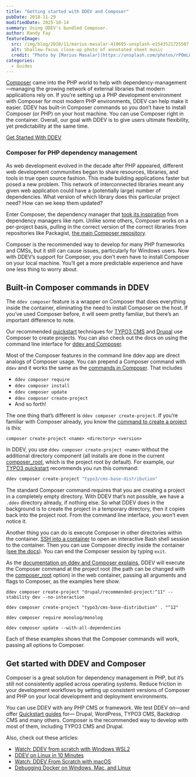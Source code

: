 ```yaml
---
title: "Getting started with DDEV and Composer"
pubDate: 2018-11-29
modifiedDate: 2025-10-14
summary: Using DDEV's bundled Composer.
author: Randy Fay
featureImage:
  src: /img/blog/2018/11/marius-masalar-410695-unsplash-e1543521725507.jpg
  alt: Shallow-focus close-up photo of annotated sheet music
  credit: "Photo by [Marius Masalar](https://unsplash.com/photos/rPOmLGwai2w?utm%5Fsource=unsplash&utm%5Fmedium=referral&utm%5Fcontent=creditCopyText) on [Unsplash](https://unsplash.com/?utm%5Fsource=unsplash&utm%5Fmedium=referral&utm%5Fcontent=creditCopyText)."
categories:
  - Guides
---
```


[Composer](https://getcomposer.org) came into the PHP world to help with dependency-management—managing the growing network of external libraries that modern applications rely on. If you’re setting up a PHP development environment with Composer for most modern PHP environments, DDEV can help make it easier. DDEV has built-in Composer commands so you don’t have to install Composer (or PHP) on your host machine. You can use Composer right in the container. Overall, our goal with DDEV is to give users ultimate flexibility, yet predictability at the same time.

[Get Started With DDEV](/get-started)

### Composer for PHP dependency management

As web development evolved in the decade after PHP appeared, different web development communities began to share resources, libraries, and tools in true open source fashion. This made building applications faster but posed a new problem. This network of interconnected libraries meant any given web application could have a (potentially large) number of dependencies. What version of which library does this particular project need? How can we keep them updated?

Enter Composer, the dependency manager that [took its inspiration](https://getcomposer.org/doc/00-intro.md) from dependency managers like npm. Unlike some others, Composer works on a per-project basis, pulling in the correct version of the correct libraries from repositories like Packagist, [the main Composer repository](https://getcomposer.org/doc/01-basic-usage.md#packagist).

Composer is the recommended way to develop for many PHP frameworks and CMSs, but it still can cause issues, particularly for Windows users. Now with DDEV’s support for Composer, you don’t even have to install Composer on your local machine. You’ll get a more predictable experience and have one less thing to worry about.

## Built-in Composer commands in DDEV

The `ddev composer` feature is a wrapper on Composer that does everything inside the container, eliminating the need to install Composer on the host. If you’ve used Composer before, it will seem pretty familiar, but there’s an important difference to note.

Our recommended [quickstart](https://docs.ddev.com/en/stable/users/quickstart/) techniques for [TYPO3 CMS](https://docs.ddev.com/en/stable/users/quickstart/#typo3) and [Drupal](https://docs.ddev.com/en/stable/users/quickstart/#drupal) use Composer to create projects. You can also check out the docs on using the command line interface for [ddev and Composer](https://docs.ddev.com/en/stable/users/usage/developer-tools/#ddev-and-composer).

Most of the Composer features in the command line ddev app are direct analogs of Composer usage. You can prepend a Composer command with `ddev` and it works the same as the [commands in Composer](https://getcomposer.org/doc/03-cli.md). That includes

- `ddev composer require`
- `ddev composer install`
- `ddev composer update`
- `ddev composer create-project`
- And so forth!

The one thing that’s different is `ddev composer create-project`. If you’re familiar with Composer already, you know the [command to create a project](https://getcomposer.org/doc/03-cli.md#create-project) is this:

```
composer create-project <name> <directory> <version>
```

In DDEV, you use `ddev composer create-project <name>` without the additional directory component (all installs are done in the current [composer_root](https://docs.ddev.com/en/stable/users/configuration/config/#composer_root), which is the project root by default). For example, our [TYPO3 quickstart](https://docs.ddev.com/en/stable/users/quickstart/#typo3) recommends you run this command:

```bash
ddev composer create-project "typo3/cms-base-distribution"
```

The standard Composer command requires that you are creating a project in a completely empty directory. With DDEV that’s not possible, we have a `.ddev` directory already, if nothing else. So what DDEV does in the background is to create the project in a temporary directory, then it copies back into the project root. From the command line interface, you won’t even notice it.

Another thing you can do is execute Composer in other directories within the container. [SSH into a container](https://docs.ddev.com/en/stable/users/cli-usage/#ssh-into-containers) to open an interactive Bash shell session to the container. Then you can use Composer directly inside the container ([see the docs](https://docs.ddev.com/en/stable/users/usage/developer-tools/#ddev-and-composer)). You can end the Composer session by typing `exit`.

As the [documentation on ddev and Composer explains](https://docs.ddev.com/en/stable/users/usage/developer-tools/#ddev-and-composer), DDEV will execute the Composer command at the project root (the path can be changed with the [composer_root](https://docs.ddev.com/en/stable/users/configuration/config/#composer_root) option) in the web container, passing all arguments and flags to Composer, as the examples here show.

`ddev composer create-project "drupal/recommended-project:^11" --stability dev --no-interaction`

`ddev composer create-project "typo3/cms-base-distribution" . "^12"`

`ddev composer require monolog/monolog`

`ddev composer update --with-all-dependencies`

Each of these examples shows that the Composer commands will work, passing all options to Composer.

## Get started with DDEV and Composer

Composer is a great solution for dependency management in PHP, but it’s still not consistently applied across operating systems. Reduce friction in your development workflows by setting up consistent versions of Composer and PHP on your local development and deployment environments.

You can use DDEV with any PHP CMS or framework. We test DDEV on—and offer [Quickstart guides](https://docs.ddev.com/en/stable/users/quickstart/) for— Drupal, WordPress, TYPO3 CMS, Backdrop CMS and many others. Composer is the recommended way to develop with most of them, including TYPO3 CMS and Drupal.

Also, check out these articles:

- [Watch: DDEV from scratch with Windows WSL2](watch-ddev-local-from-scratch-with-windows-wsl2.md)
- [DDEV on Linux in 10 Minutes](ddev-on-linux-in-10-minutes.md)
- [Watch: DDEV From Scratch with macOS](watch-ddev-local-from-scratch-with-macos.md)
- [Debugging Docker on Windows, Mac, and Linux](debugging-docker-on-windows-mac-and-linux.md)
